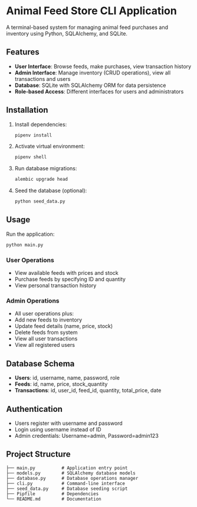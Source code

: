 # Animal Feed Store CLI Application

A terminal-based system for managing animal feed purchases and inventory using Python, SQLAlchemy, and SQLite.

## Features

- **User Interface**: Browse feeds, make purchases, view transaction history
- **Admin Interface**: Manage inventory (CRUD operations), view all transactions and users
- **Database**: SQLite with SQLAlchemy ORM for data persistence
- **Role-based Access**: Different interfaces for users and administrators

## Installation

1. Install dependencies:
   ```bash
   pipenv install
   ```

2. Activate virtual environment:
   ```bash
   pipenv shell
   ```

3. Run database migrations:
   ```bash
   alembic upgrade head
   ```

4. Seed the database (optional):
   ```bash
   python seed_data.py
   ```

## Usage

Run the application:
```bash
python main.py
```

### User Operations
- View available feeds with prices and stock
- Purchase feeds by specifying ID and quantity
- View personal transaction history

### Admin Operations
- All user operations plus:
- Add new feeds to inventory
- Update feed details (name, price, stock)
- Delete feeds from system
- View all user transactions
- View all registered users

## Database Schema

- **Users**: id, username, name, password, role
- **Feeds**: id, name, price, stock_quantity
- **Transactions**: id, user_id, feed_id, quantity, total_price, date

## Authentication

- Users register with username and password
- Login using username instead of ID
- Admin credentials: Username=admin, Password=admin123

## Project Structure

```
├── main.py          # Application entry point
├── models.py        # SQLAlchemy database models
├── database.py      # Database operations manager
├── cli.py           # Command-line interface
├── seed_data.py     # Database seeding script
├── Pipfile          # Dependencies
└── README.md        # Documentation
```